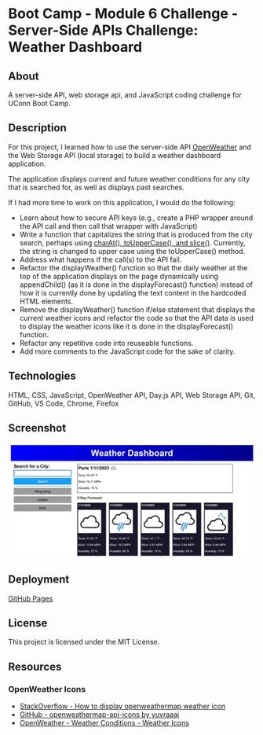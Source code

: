 # Boot Camp - Module 6 Challenge - Server-Side APIs Challenge: Weather Dashboard

## About

A server-side API, web storage api, and JavaScript coding challenge for UConn Boot Camp.

## Description

For this project, I learned how to use the server-side API [OpenWeather](https://openweathermap.org/forecast5) and the Web Storage API (local storage) to build a weather dashboard application.

The application displays current and future weather conditions for any city that is searched for, as well as displays past searches.

If I had more time to work on this application, I would do the following:

- Learn about how to secure API keys (e.g., create a PHP wrapper around the API call and then call that wrapper with JavaScript)
- Write a function that capitalizes the string that is produced from the city search, perhaps using [charAt(), toUpperCase(), and slice()](https://flexiple.com/javascript/javascript-capitalize-first-letter/). Currently, the string is changed to upper case using the toUpperCase() method.
- Address what happens if the call(s) to the API fail.
- Refactor the displayWeather() function so that the daily weather at the top of the application displays on the page dynamically using appendChild() (as it is done in the displayForecast() function) instead of how it is currently done by updating the text content in the hardcoded HTML elements.
- Remove the displayWeather() function if/else statement that displays the current weather icons and refactor the code so that the API data is used to display the weather icons like it is done in the displayForecast() function.
- Refactor any repetitive code into reuseable functions.
- Add more comments to the JavaScript code for the sake of clarity.

## Technologies

HTML, CSS, JavaScript, OpenWeather API, Day.js API, Web Storage API, Git, GitHub, VS Code, Chrome, Firefox

## Screenshot

![README Screenshot](resources/images/readme-screenshot.jpg)

## Deployment

[GitHub Pages](https://kkarrwrites.github.io/boot-camp-module-06-challenge-weather-dashboard)

## License

This project is licensed under the MIT License.

## Resources

### OpenWeather Icons

- [StackOverflow - How to display openweathermap weather icon](https://stackoverflow.com/questions/44177417/how-to-display-openweathermap-weather-icon)
- [GitHub - openweathermap-api-icons by yuvraaaj](https://github.com/yuvraaaj/openweathermap-api-icons)
- [OpenWeather - Weather Conditions - Weather Icons](https://openweathermap.org/weather-conditions)
